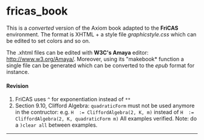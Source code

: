 # fricas_book #

This is a *converted* version of the Axiom book adapted to the **FriCAS** environment. The format is XHTML + a style file *graphicstyle.css* which can be edited to set colors and so on.

The .xhtml files can be edited with **W3C's Amaya** editor: http://www.w3.org/Amaya/. Moreover, using its "makebook* function a single file can be generated which can be converted to the *epub* format for instance.


#### Revision

1. FriCAS uses `^` for exponentiation instead of `**`
2. Section 9.10, Clifford Algebra: `quadraticForm` must not be used
   anymore in the contructor: e.g. `H  := CliffordAlgebra(2, K, m)`
   instead of `H  := CliffordAlgebra(2, K, quadraticForm m)`
   All examples verified. Note: do a `)clear all` between examples.

---




